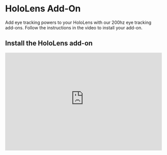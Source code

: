 # HoloLens Add-On
Add eye tracking powers to your HoloLens with our 200hz eye tracking add-ons. Follow the instructions in the video to install your add-on.

<v-img :src="require('../media/vr-ar/imgs/hololens_w120_e200b.png')"></v-img>

## Install the HoloLens add-on

<div style="display:flex;justify-content:center;">
  <iframe width="560" height="315" src="https://www.youtube-nocookie.com/embed/nvNjlKp9-co" frameborder="0" allow="accelerometer; autoplay; encrypted-media; gyroscope; picture-in-picture" allowfullscreen></iframe>
</div>